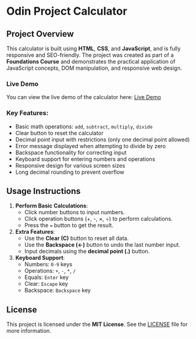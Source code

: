 # Odin Project Calculator

## Project Overview

This calculator is built using **HTML**, **CSS**, and **JavaScript**, and is fully responsive and SEO-friendly. The project was created as part of a **Foundations Course** and demonstrates the practical application of JavaScript concepts, DOM manipulation, and responsive web design.

### Live Demo

You can view the live demo of the calculator here: [Live Demo](https://farrukh-ali-khan.github.io/odin-project-calculator/)

### Key Features:

- Basic math operations: `add`, `subtract`, `multiply`, `divide`
- Clear button to reset the calculator
- Decimal point input with restrictions (only one decimal point allowed)
- Error message displayed when attempting to divide by zero
- Backspace functionality for correcting input
- Keyboard support for entering numbers and operations
- Responsive design for various screen sizes
- Long decimal rounding to prevent overflow

## Usage Instructions

1. **Perform Basic Calculations**:
   - Click number buttons to input numbers.
   - Click operation buttons (+, -, ×, ÷) to perform calculations.
   - Press the `=` button to get the result.
2. **Extra Features**:
   - Use the **Clear (C)** button to reset all data.
   - Use the **Backspace (←)** button to undo the last number input.
   - Input decimals using the **decimal point (.)** button.
3. **Keyboard Support**:
   - Numbers: `0-9` keys
   - Operations: `+`, `-`, `*`, `/`
   - Equals: `Enter` key
   - Clear: `Escape` key
   - Backspace: `Backspace` key

## License

This project is licensed under the **MIT License**. See the [LICENSE](LICENSE) file for more information.
